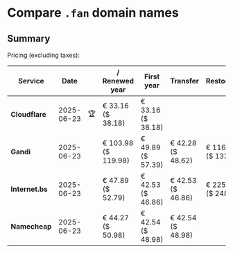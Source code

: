# Compare `.fan` domain names

## Summary

Pricing (excluding taxes):

| Service | Date |  | / Renewed year | First year | Transfer | Restoration |
|--|--|--|--|--|--|--|
| **Cloudflare** | 2025-06-23 | 🏆 | € 33.16<br>($ 38.18) | € 33.16<br>($ 38.18) |  |  |
| **Gandi** | 2025-06-23 |  | € 103.98<br>($ 119.98) | € 49.89<br>($ 57.39) | € 42.28<br>($ 48.62) | € 116.02<br>($ 133.45) |
| **Internet.bs** | 2025-06-23 |  | € 47.89<br>($ 52.79) | € 42.53<br>($ 46.86) | € 42.53<br>($ 46.86) | € 225.99<br>($ 248.99) |
| **Namecheap** | 2025-06-23 |  | € 44.27<br>($ 50.98) | € 42.54<br>($ 48.98) | € 42.54<br>($ 48.98) |  |

